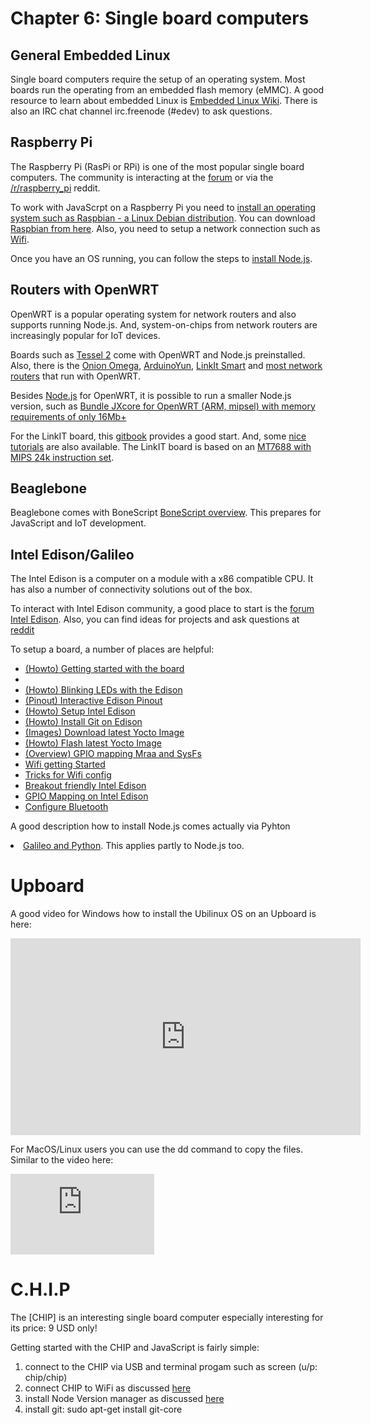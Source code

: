# Chapter 6: Single board computers</h1> 


## General Embedded Linux 

Single board computers require the setup of an operating system. Most boards run the operating from an embedded flash memory (eMMC). A good resource to learn about embedded Linux is [Embedded Linux Wiki](http://elinux.org/Main_Page). There is also an IRC chat channel irc.freenode (#edev) to ask questions.

## Raspberry Pi

The Raspberry Pi (RasPi or RPi) is one of the most popular single board computers. The community is interacting at the [forum](https://www.raspberrypi.org/forums/) or via the [/r/raspberry_pi](https://www.reddit.com/r/raspberry_pi/) reddit.

To work with JavaScrpt on a Raspberry Pi you need to <a href="https://nodejs.org/en/download/package-manager/#debian-and-ubuntu-based-linux-distributions">install an operating system such as Raspbian - a Linux Debian distribution</a>. You can download [Raspbian from here](https://www.raspberrypi.org/downloads/raspbian/). Also, you need to setup a network connection such as [Wifi](https://www.raspberrypi.org/documentation/configuration/wireless/wireless-cli.md).

Once you have an OS running, you can follow the steps to <a href="https://learn.adafruit.com/node-embedded-development/installing-node-dot-js">install Node.js</a>.



## Routers with OpenWRT 

OpenWRT is a popular operating system for network routers and also supports running Node.js. And, system-on-chips from network routers are increasingly popular for IoT devices.

Boards such as [Tessel 2](http://tessel.io/) come with OpenWRT and Node.js preinstalled. Also, there is the [Onion Omega](https://onion.io/), [ArduinoYun](https://www.arduino.cc/en/Main/ArduinoBoardYun), [LinkIt Smart](https://www.seeedstudio.com/LinkIt-Smart-7688-p-2573.html) and [most network routers](https://wiki.openwrt.org/doc/howto/generic.flashing) that run with OpenWRT.

Besides [Node.js](https://wiki.openwrt.org/doc/howto/nodejs) for OpenWRT, it is possible to run a smaller Node.js version, such as <a href="https://github.com/jxcore/jxcore/blob/master/doc/OpenWrt_Compile.md">Bundle JXcore for OpenWRT (ARM, mipsel) with memory requirements of only 16Mb+</a>

For the LinkIT board, this [gitbook](https://www.gitbook.com/book/iamblue/linkit-smart-nodejs/details/en) provides a good start. And, some [nice tutorials](https://github.com/lwmqn/documents/tree/master/tutorial) are also available. The LinkIT board is based on an [MT7688 with MIPS 24k instruction set](https://iamblue.gitbooks.io/linkit-smart-nodejs/content/en/intro/spec.html).


## Beaglebone 

Beaglebone comes with BoneScript <a href="http://elinux.org/Beagleboard:BoneScript">BoneScript overview</a>. This prepares for JavaScript and IoT development.

## Intel Edison/Galileo

The Intel Edison is a computer on a module with a x86 compatible CPU. It has also a number of connectivity solutions out of the box.

To interact with Intel Edison community, a good place to start is the [forum Intel Edison](https://communities.intel.com/community/tech/edison). Also, you can find ideas for projects and ask questions at [reddit](https://www.reddit.com/r/IntelEdison/)

To setup a board, a number of places are helpful:

* <a href="http://fab-lab.eu/edison/">(Howto) Getting started with the board</a></li> 
* <li><a href="http://blog.farsinotare.com/2015/12/26/blinking-leds-with-edison/">(Howto) Blinking LEDs with the Edison</a></li> 
* <a href="http://www.microcasts.tv/edison/">(Pinout) Interactive Edison Pinout</a></li> 
* <a href="http://rwx.io/blog/2015/02/18/seting-up-an-edison/">(Howto) Setup Intel Edison</a></li> 
* <a href="https://github.com/w4ilun/edison-guides/wiki/Installing-Git-on-Intel-Edison">(Howto) Install Git on Edison</a></li> 
* <a href="https://downloadcenter.intel.com/download/25028">(Images) Download latest Yocto Image</a></li> 
* <a href="http://www.intel.com/support/edison/sb/CS-035262.htm">(Howto) Flash latest Yocto Image</a></li> 
* <a href="http://www.i-programmer.info/programming/hardware/8744-exploring-edison-mraa-gpio.html">(Overview) GPIO mapping Mraa and SysFs</a></li> 
                   <li><a href="http://rexstjohn.com/getting-wi-fi-with-intel-edison/">Wifi getting Started</a></li> 
* <a href="http://rwx.io/blog/2015/08/16/edison-wifi-config/">Tricks for Wifi config</a></li> 
* <a href="http://hackaday.com/2015/04/01/a-stack-of-boards-for-an-edison-breadboard-adapter/">Breakout friendly Intel Edison</a></li> 
* <a href="http://www.emutexlabs.com/project/215-intel-edison-gpio-pin-multiplexing-guide">GPIO Mapping on Intel Edison</a></li> 
* <a href="http://rexstjohn.com/configure-intel-edison-for-bluetooth-le-smart-development/">Configure Bluetooth</a></li> 

A good description how to install Node.js comes actually via Pyhton <li><a href="http://senzations.net/wp-content/uploads/2014/66/Senzations14-Gallileo-Advanced-Python.pdf">Galileo and Python</a>. This applies partly to Node.js too.



# Upboard

A good video for Windows how to install the Ubilinux OS on an Upboard is here:

<iframe width="560" height="315" src="https://www.youtube.com/embed/Tc_G6ylXSxg" frameborder="0" allowfullscreen></iframe>


For MacOS/Linux users you can use the dd command to copy the files. Similar to the video here:

<iframe width="230" height="129" src="https://www.youtube.com/embed/xhZjpYQImck?t=1m50s" frameborder="0" allowfullscreen></iframe>

# C.H.I.P

The [CHIP] is an interesting single board computer especially interesting for its price:  9 USD only!

Getting started with the CHIP and JavaScript is fairly simple:

1) connect to the CHIP via USB and terminal progam such as screen (u/p: chip/chip)
2) connect CHIP to WiFi as discussed [here](http://docs.getchip.com/chip.html#wifi-connection) 
3) install Node Version manager as discussed [here](https://github.com/creationix/nvm#install-script)
4) install git: sudo apt-get install git-core



